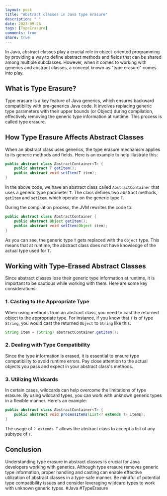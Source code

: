 ```yaml
---
layout: post
title: "Abstract classes in Java type erasure"
description: " "
date: 2023-09-26
tags: [TypeErasure]
comments: true
share: true
---
```


In Java, abstract classes play a crucial role in object-oriented programming by providing a way to define abstract methods and fields that can be shared among multiple subclasses. However, when it comes to working with generics and abstract classes, a concept known as "type erasure" comes into play.

## What is Type Erasure?

Type erasure is a key feature of Java generics, which ensures backward compatibility with pre-generics Java code. It involves replacing generic type parameters with their upper bounds (or Object) during compilation, effectively removing the generic type information at runtime. This process is called type erasure.

## How Type Erasure Affects Abstract Classes 

When an abstract class uses generics, the type erasure mechanism applies to its generic methods and fields. Here is an example to help illustrate this:

```java
public abstract class AbstractContainer<T> {
    public abstract T getItem();
    public abstract void setItem(T item);
}
```

In the above code, we have an abstract class called `AbstractContainer` that uses a generic type parameter `T`. The class defines two abstract methods, `getItem` and `setItem`, which operate on the generic type `T`.

During the compilation process, the JVM rewrites the code to:

```java
public abstract class AbstractContainer {
    public abstract Object getItem();
    public abstract void setItem(Object item);
}
```

As you can see, the generic type `T` gets replaced with the `Object` type. This means that at runtime, the abstract class does not have knowledge of the actual type used for `T`.

## Working with Type-Erased Abstract Classes

Since abstract classes lose their generic type information at runtime, it is important to be cautious while working with them. Here are some key considerations:

### 1. Casting to the Appropriate Type

When using methods from an abstract class, you need to cast the returned object to the appropriate type. For instance, if you know that `T` is of type `String`, you would cast the returned `Object` to `String` like this:

```java
String item = (String) abstractContainer.getItem();
```

### 2. Dealing with Type Compatibility

Since the type information is erased, it is essential to ensure type compatibility to avoid runtime errors. Pay close attention to the actual objects you pass and expect in your abstract class's methods.

### 3. Utilizing Wildcards

In certain cases, wildcards can help overcome the limitations of type erasure. By using wildcard types, you can work with unknown generic types in a flexible manner. Here's an example:

```java
public abstract class AbstractContainer<T> {
    public abstract void processItems(List<? extends T> items);
}
```

The usage of `? extends T` allows the abstract class to accept a list of any subtype of `T`.

## Conclusion

Understanding type erasure in abstract classes is crucial for Java developers working with generics. Although type erasure removes generic type information, proper handling and casting can enable effective utilization of abstract classes in a type-safe manner. Be mindful of potential type compatibility issues and consider leveraging wildcard types to work with unknown generic types. #Java #TypeErasure